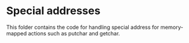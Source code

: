 # Special addresses

This folder contains the code for handling special address for memory-mapped
actions such as putchar and getchar.
